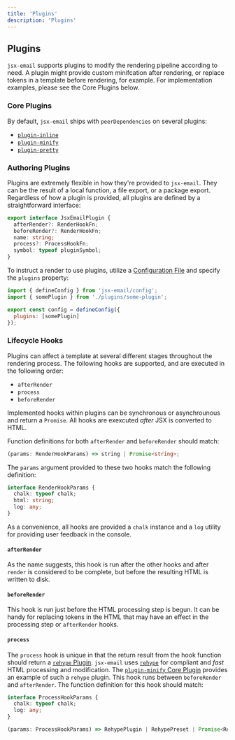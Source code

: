 ```yaml
---
title: 'Plugins'
description: 'Plugins'
---
```


## Plugins

`jsx-email` supports plugins to modify the rendering pipeline according to need. A plugin might provide custom minifcation after rendering, or replace tokens in a template before rendering, for example. For implementation examples, please see the Core Plugins below.

### Core Plugins

By default, `jsx-email` ships with `peerDependencies` on several plugins:

- [`plugin-inline`](https://github.com/shellscape/jsx-email/blob/main/packages/plugin-inline)
- [`plugin-minify`](https://github.com/shellscape/jsx-email/blob/main/packages/plugin-minify)
- [`plugin-pretty`](https://github.com/shellscape/jsx-email/blob/main/packages/plugin-pretty)

### Authoring Plugins

Plugins are extremely flexible in how they're provided to `jsx-email`. They can be the result of a local function, a file export, or a package export. Regardless of how a plugin is provided, all plugins are defined by a straightforward interface:

```ts
export interface JsxEmailPlugin {
  afterRender?: RenderHookFn;
  beforeRender?: RenderHookFn;
  name: string;
  process?: ProcessHookFn;
  symbol: typeof pluginSymbol;
}
```

To instruct a render to use plugins, utilize a [Configuration File](/docs/core/config) and specify the `plugins` property:


```js
import { defineConfig } from 'jsx-email/config';
import { somePlugin } from './plugins/some-plugin';

export const config = defineConfig({
  plugins: [somePlugin]
});
```

### Lifecycle Hooks

Plugins can affect a template at several different stages throughout the rendering process. The following hooks are supported, and are executed in the following order:

- `afterRender`
- `process`
- `beforeRender`

Implemented hooks within plugins can be synchronous or asynchrounous and return a `Promise`. All hooks are exexcuted _after_ JSX is converted to HTML.

Function definitions for both `afterRender` and `beforeRender` should match:

```ts
(params: RenderHookParams) => string | Promise<string>;
```

The `params` argument provided to these two hooks match the following definition:

```ts
interface RenderHookParams {
  chalk: typeof chalk;
  html: string;
  log: any;
}
```

As a convenience, all hooks are provided a `chalk` instance and a `log` utility for providing user feedback in the console.

#### `afterRender`

As the name suggests, this hook is run after the other hooks and after `render` is considered to be complete, but before the resulting HTML is written to disk.

#### `beforeRender`

This hook is run just before the HTML processing step is begun. It can be handy for replacing tokens in the HTML that may have an effect in the processing step or `afterRender` hooks.

#### `process`

The `process` hook is unique in that the return result from the hook function should return a [`rehype` Plugin](https://unifiedjs.com/learn/guide/create-a-rehype-plugin/). `jsx-email` uses [`rehype`](https://github.com/rehypejs/rehype) for compliant and _fast_ HTML processing and modification. The [`plugin-minify` Core Plugin](https://github.com/shellscape/jsx-email/blob/main/packages/plugin-minify) provides an example of such a `rehype` plugin. This hook runs between `beforeRender` and `afterRender`. The function definition for this hook should match:

```ts
interface ProcessHookParams {
  chalk: typeof chalk;
  log: any;
}

(params: ProcessHookParams) => RehypePlugin | RehypePreset | Promise<RehypePlugin> | Promise<RehypePreset>;
```
